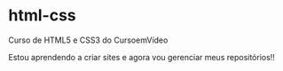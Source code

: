 # html-css
 Curso de HTML5 e CSS3 do CursoemVídeo

Estou aprendendo a criar sites e agora vou gerenciar meus repositórios!! 
